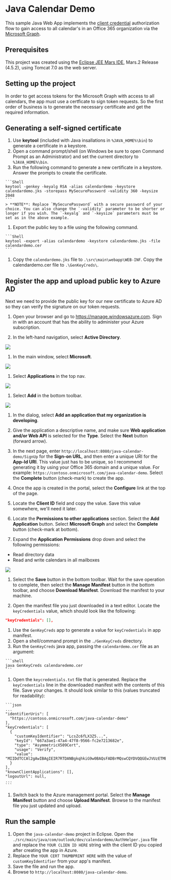 # Java Calendar Demo

This sample Java Web App implements the [client credential](https://msdn.microsoft.com/en-us/library/azure/dn645543.aspx) authorization flow to gain access to all calendar's in an Office 365 organization via the [Microsoft Graph](http://graph.microsoft.io).

## Prerequisites

This project was created using the [Eclipse JEE Mars IDE](http://www.eclipse.org/), Mars.2 Release (4.5.2), using Tomcat 7.0 as the web server.

## Setting up the project

In order to get access tokens for the Microsoft Graph with access to all calendars, the app must use a certficate to sign token requests. So the first order of business is to generate the necessary certificate and get the required information.

## Generating a self-signed certificate

1. Use **keytool** (included with Java insallations in `%JAVA_HOME%\bin`) to generate a certificate in a keystore.
  1. Open a command prompt/shell (on Windows be sure to open Command Prompt as an Administrator) and set the current directory to `%JAVA_HOME%\bin`.
  1. Run the following command to generate a new certificate in a keystore. Answer the prompts to create the certificate.
    
    ```Shell
    keytool -genkey -keyalg RSA -alias calendardemo -keystore calendardemo.jks -storepass MySecurePassword -validity 360 -keysize 2048
    ```
    > **NOTE**: Replace `MySecurePassword` with a secure password of your choice. You can also change the `-validity` parameter to be shorter or longer if you wish. The `-keyalg` and `-keysize` parameters must be set as in the above example.
    
  1. Export the public key to a file using the following command.
  
    ```Shell
    keytool -export -alias calendardemo -keystore calendardemo.jks -file calendardemo.cer
    ```
    
  1. Copy the `calendardemo.jks` file to `.\src\main\webapp\WEB-INF`. Copy the calendardemo.cer file to `.\GenKeyCreds\`.
  
## Register the app and upload public key to Azure AD

Next we need to provide the public key for our new certificate to Azure AD so they can verify the signature on our token requests.

1. Open your browser and go to https://manage.windowsazure.com. Sign in with an account that has the ability to administer your Azure subscription.

1. In the left-hand navigation, select **Active Directory**.

  ![](.\images\azure-portal-ad.PNG)
  
1. In the main window, select **Microsoft**.

  ![](.\images\azure-portal-msft.PNG)
  
1. Select **Applications** in the top nav.

  ![](.\images\azure-portal-apps.PNG)
  
1. Select **Add** in the bottom toolbar.

  ![](.\images\azure-portal-add-app.PNG)
  
1. In the dialog, select **Add an application that my organization is developing**.

1. Give the application a descriptive name, and make sure **Web application and/or Web API** is selected for the **Type**. Select the **Next** button (forward arrow).

1. In the next page, enter `http://localhost:8080/java-calendar-demo/SignUp` for the **Sign-on URL**, and then enter a unique URI for the **App-Id URI**. This value just has to be unique, so I recommend generating it by using your Office 365 domain and a unique value. For example: `https://contoso.onmicrosoft.com/java-calendar-demo`. Select the **Complete** button (check-mark) to create the app.

1. Once the app is created in the portal, select the **Configure** link at the top of the page.

1. Locate the **Client ID** field and copy the value. Save this value somewhere, we'll need it later.

1. Locate the **Permissions to other applications** section. Select the **Add Application** button. Select **Microsoft Graph** and select the **Complete** button (check-mark at bottom).

1. Expand the **Application Permissions** drop down and select the following permissions:
  - Read directory data
  - Read and write calendars in all mailboxes
  
  ![](.\images\azure-portal-permissions.PNG)
  
1. Select the **Save** button in the bottom toolbar. Wait for the save operation to complete, then select the **Manage Manifest** button in the bottom toolbar, and choose **Download Manifest**. Download the manifest to your machine.

1. Open the manifest file you just downloaded in a text editor. Locate the `keyCredentials` value, which should look like the following:

  ```json
  "keyCredentials": [],
  ```
  
1. Use the `GenKeyCreds` app to generate a value for `keyCredentials` in app manifest.
  1. Open a shell/command prompt in the `./GenKeyCreds` directory.
  1. Run the `GenKeyCreds` java app, passing the `calendardemo.cer` file as an argument:
    
    ```shell
    java GenKeyCreds calendaredemo.cer
    ```
    
  1. Open the `keycredentials.txt` file that is generated. Replace the `keyCredentials` line in the downloaded manifest with the contents of this file. Save your changes. It should look similar to this (values truncated for readability):
  
    ```json
    ...
    "identifierUris": [
      "https://contoso.onmicrosoft.com/java-calendar-demo"
    ],
    "keyCredentials": [
      {
        "customKeyIdentifier": "LcsZc6fLX3Z5...",
        "keyId": "667a3ae1-47a4-47f8-9566-fc2e7213682e",
        "type": "AsymmetricX509Cert",
        "usage": "Verify",
        "value": "MIIDdTCCAl2gAwIBAgIEIR7RTDANBgkqhkiG9w0BAQsFADBrMQswCQYDVQQGEwJVUzETMBEGA1UECBMKV2FzaGluZ3RvbjERMA8GA1UEBxMIQmVsbGV2dWUxEDAOBgNVBAoTB0NvbnRvc28xDTALBgNVBAsTBENvcnAxEzARBgNVBAMTClNhcmEgRGF2aXMwHhcNMTYwNDA4MTQzMTAzWhcNMTcwNDAzMTQzMTAzWjBrMQswCQYDVQQGEwJVUzETMBEGA1UECBMKV2FzaGluZ3RvbjERMA8GA1UEBxMIQmVsbGV2dWUxEDAOBgNVBAoTB0NvbnRvc28xDTALBgNVBAsTBENvcnAxEzARBgNVBAMTClNhcmEgRGF2aXMwggEiMA0GCSqGSIb3DQEBAQUAA4IBDwAwgg..."
      }
    ],
    "knownClientApplications": [],
    "logoutUrl": null,
    ...
    ```
  
  1. Switch back to the Azure management portal. Select the **Manage Manifest** button and choose **Upload Manifest**. Browse to the manifest file you just updated and upload.
  
## Run the sample

1. Open the `java-calendar-demo` project in Eclipse. Open the `./src/main/java/com/outlook/dev/calendardemo/AuthHelper.java` file and replace the `YOUR CLIEN ID HERE` string with the client ID you copied after creating the app in Azure.
1. Replace the `YOUR CERT THUMBPRINT HERE` with the value of `customKeyIdentifier` from your app's manifest.
1. Save the file and run the app.
1. Browse to `http://localhost:8080/java-calendar-demo`.
